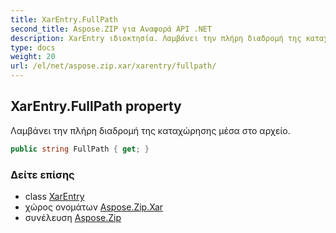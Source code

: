 ```yaml
---
title: XarEntry.FullPath
second_title: Aspose.ZIP για Αναφορά API .NET
description: XarEntry ιδιοκτησία. Λαμβάνει την πλήρη διαδρομή της καταχώρησης μέσα στο αρχείο.
type: docs
weight: 20
url: /el/net/aspose.zip.xar/xarentry/fullpath/
---
```

## XarEntry.FullPath property

Λαμβάνει την πλήρη διαδρομή της καταχώρησης μέσα στο αρχείο.

```csharp
public string FullPath { get; }
```

### Δείτε επίσης

* class [XarEntry](../)
* χώρος ονομάτων [Aspose.Zip.Xar](../../xarentry/)
* συνέλευση [Aspose.Zip](../../../)


